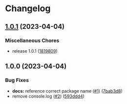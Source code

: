 # Changelog

## [1.0.1](https://github.com/ulic75/qwik-breakpoints/compare/v1.0.0...v1.0.1) (2023-04-04)


### Miscellaneous Chores

* release 1.0.1 ([1819809](https://github.com/ulic75/qwik-breakpoints/commit/1819809e22c3a038317d84d8360fa0a37eb3c380))

## 1.0.0 (2023-04-04)


### Bug Fixes

* **docs:** reference correct package name ([#1](https://github.com/ulic75/qwik-breakpoints/issues/1)) ([7bab3d8](https://github.com/ulic75/qwik-breakpoints/commit/7bab3d8e9655c4a63d1ee6f93c1c626a2a3a7e58))
* remove console.log ([#2](https://github.com/ulic75/qwik-breakpoints/issues/2)) ([593ddd4](https://github.com/ulic75/qwik-breakpoints/commit/593ddd445fc9ac6f6220c26de0afbecf43cbde13))
